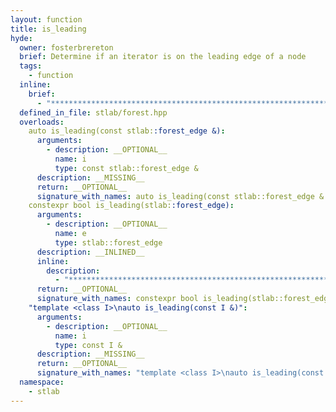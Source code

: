 ```yaml
---
layout: function
title: is_leading
hyde:
  owner: fosterbrereton
  brief: Determine if an iterator is on the leading edge of a node
  tags:
    - function
  inline:
    brief:
      - "***********************************************************************************************"
  defined_in_file: stlab/forest.hpp
  overloads:
    auto is_leading(const stlab::forest_edge &):
      arguments:
        - description: __OPTIONAL__
          name: i
          type: const stlab::forest_edge &
      description: __MISSING__
      return: __OPTIONAL__
      signature_with_names: auto is_leading(const stlab::forest_edge & i)
    constexpr bool is_leading(stlab::forest_edge):
      arguments:
        - description: __OPTIONAL__
          name: e
          type: stlab::forest_edge
      description: __INLINED__
      inline:
        description:
          - "***********************************************************************************************"
      return: __OPTIONAL__
      signature_with_names: constexpr bool is_leading(stlab::forest_edge e)
    "template <class I>\nauto is_leading(const I &)":
      arguments:
        - description: __OPTIONAL__
          name: i
          type: const I &
      description: __MISSING__
      return: __OPTIONAL__
      signature_with_names: "template <class I>\nauto is_leading(const I & i)"
  namespace:
    - stlab
---
```

